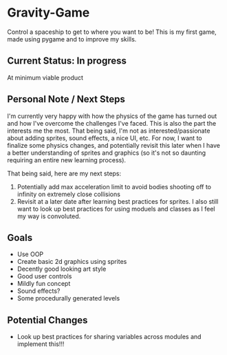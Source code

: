 # Gravity-Game
Control a spaceship to get to where you want to be! This is my first game, made using pygame and to improve my skills.

## Current Status: In progress
At minimum viable product

## Personal Note / Next Steps
I'm currently very happy with how the physics of the game has turned out and how I've overcome the challenges I've faced.
This is also the part the interests me the most. That being said, I'm not as interested/passionate about adding sprites, sound effects, a nice UI, etc.
For now, I want to finalize some physics changes, and potentially revisit this later when I have a better understanding of sprites and graphics (so it's not so daunting requiring an entire new learning process).

That being said, here are my next steps:

1. Potentially add max acceleration limit to avoid bodies shooting off to infinity on extremely close collisions
2. Revisit at a later date after learning best practices for sprites. I also still want to look up best practices for using moduels and classes as I feel my way is convoluted.

## Goals
- Use OOP
- Create basic 2d graphics using sprites
- Decently good looking art style
- Good user controls
- Mildly fun concept
- Sound effects?
- Some procedurally generated levels


## Potential Changes
- Look up best practices for sharing variables across modules and implement this!!!